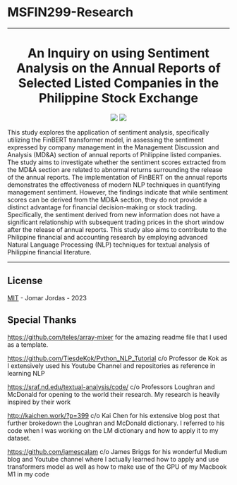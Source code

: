 # **MSFIN299-Research**
---

<h1> <center> An Inquiry on using Sentiment Analysis on the Annual Reports of Selected Listed Companies in the Philippine Stock Exchange </center> </h1>

<p align="center">  
    <a href="https://mybinder.org/v2/gh/jomarmartinezjordas/MSFIN299-Research/HEAD?labpath=https%3A%2F%2Fgithub.com%2Fjomarmartinezjordas%2FMSFIN299-Research"><img src="https://mybinder.org/badge_logo.svg"></a>
    <a href="https://opensource.org/licenses/MIT"><img src="https://img.shields.io/badge/license-MIT-blue.svg"></a>
</p>

This study explores the application of sentiment analysis, specifically utilizing the FinBERT transformer model, in assessing the sentiment expressed by company management in the Management Discussion and Analysis (MD&A) section of annual reports of Philippine listed companies. The study aims to investigate whether the sentiment scores extracted from the MD&A section are related to abnormal returns surrounding the release of the annual reports. The implementation of FinBERT on the annual reports demonstrates the effectiveness of modern NLP techniques in quantifying management sentiment. However, the findings indicate that while sentiment scores can be derived from the MD&A section, they do not provide a distinct advantage for financial decision-making or stock trading. Specifically, the sentiment derived from new information does not have a significant relationship with subsequent trading prices in the short window after the release of annual reports. This study also aims to contribute to the Philippine financial and accounting research by employing advanced Natural Language Processing (NLP) techniques for textual analysis of Philippine financial literature.


---

<!-- ## Table of contents
  * [Key Codes](#codesnippets)
  * [Discussion and Analysis](#results)
     * [RQ1](#rq1)
     ### _Document level_
     * [RQ2](#rq2)
     * [RQ3](#rq3)
     * [RQ4](#rq4)
  * [Limitations and Suggestions for Future Studies](#limit)
  * [License](#license)
  * [Special thanks](#specialthanks)
  

<h2 id="codesnippets">Key Codes</h2>
  

<h2 id="results">Discussion and Analysis</h2>
    <h3 id="rq1">Research Question 1:</h3>
    <h3 id="rq2">Research Question 2:</h3>
    <h3 id="rq3">Research Question 3:</h3>
    <h3 id="rq4">Research Question 4:</h3>
  
<h2 id="limit">Limitations and Suggestions for Future Studies</h2>
   -->
  
<h2 id="license">License</h2>
<a href="https://github.com/jomarmartinezjordas/MSFIN299-Research/blob/New-Features/LICENSE.txt">MIT</a> - Jomar Jordas - 2023
  

<h2 id="specialthanks">Special Thanks</h2>

https://github.com/teles/array-mixer for the amazing readme file that I used as a template.

https://github.com/TiesdeKok/Python_NLP_Tutorial c/o Professor de Kok as I extensively used his Youtube Channel and repositories as reference in learning NLP

https://sraf.nd.edu/textual-analysis/code/ c/o Professors Loughran and McDonald for opening to the world their research. My research is heavily inspired by their work

http://kaichen.work/?p=399 c/o Kai Chen for his extensive blog post that further brokedown the Loughran and McDonald dictionary. I referred to his code when I was working on the LM dictionary and how to apply it to my dataset.

https://github.com/jamescalam c/o James Briggs for his wonderful Medium blog and Youtube channel where I actually learned how to apply and use transformers model as well as how to make use of the GPU of my Macbook M1 in my code
